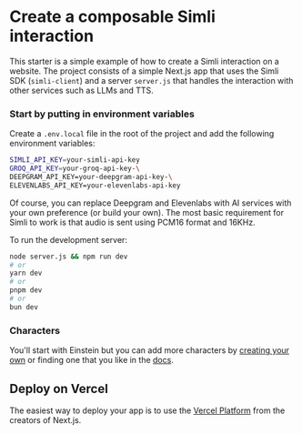 # Create a composable Simli interaction
This starter is a simple example of how to create a Simli interaction on a website. 
The project consists of a simple Next.js app that uses the Simli SDK (`simli-client`) and a server `server.js` that handles the interaction with other services such as LLMs and TTS. 

### Start by putting in environment variables
Create a `.env.local` file in the root of the project and add the following environment variables:

```bash
SIMLI_API_KEY=your-simli-api-key
GROQ_API_KEY=your-groq-api-key-\
DEEPGRAM_API_KEY=your-deepgram-api-key-\
ELEVENLABS_API_KEY=your-elevenlabs-api-key
```

Of course, you can replace Deepgram and Elevenlabs with AI services with your own preference (or build your own).
The most basic requirement for Simli to work is that audio is sent using PCM16 format and 16KHz. 


To run the development server:

```bash
node server.js && npm run dev
# or
yarn dev
# or
pnpm dev
# or
bun dev
```

### Characters
You'll start with Einstein but you can add more characters by [creating your own](simli.com) or finding one that you like in the [docs](docs.simli.com). 



## Deploy on Vercel

The easiest way to deploy your app is to use the [Vercel Platform](https://vercel.com/new?utm_medium=default-template&filter=next.js&utm_source=create-next-app&utm_campaign=create-next-app-readme) from the creators of Next.js.

